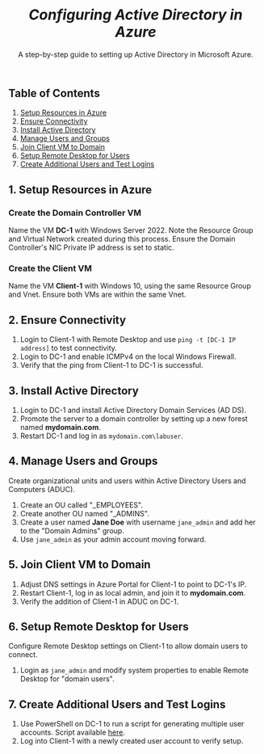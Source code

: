 <!DOCTYPE html>
<html lang="en">
<head>
<meta charset="UTF-8">
<meta name="viewport" content="width=device-width, initial-scale=1.0">
<link rel="stylesheet" href="styles.css"> <!-- Assuming you have a CSS file for styles -->
</head>
<body>

<header>
  <h1><i><b>Configuring Active Directory in Azure</b></i></h1>
  <p>A step-by-step guide to setting up Active Directory in Microsoft Azure.</p>
</header>

<nav>
  <h2>Table of Contents</h2>
  <ol>
    <li><a href="#setup-resources">Setup Resources in Azure</a></li>
    <li><a href="#ensure-connectivity">Ensure Connectivity</a></li>
    <li><a href="#install-ad">Install Active Directory</a></li>
    <li><a href="#manage-users">Manage Users and Groups</a></li>
    <li><a href="#join-domain">Join Client VM to Domain</a></li>
    <li><a href="#remote-desktop">Setup Remote Desktop for Users</a></li>
    <li><a href="#additional-users">Create Additional Users and Test Logins</a></li>
  </ol>
</nav>

<section id="setup-resources">
  <h2>1. Setup Resources in Azure</h2>
  <h3>Create the Domain Controller VM</h3>
  <p>Name the VM <strong>DC-1</strong> with Windows Server 2022. Note the Resource Group and Virtual Network created during this process. Ensure the Domain Controller's NIC Private IP address is set to static.</p>
  
  <h3>Create the Client VM</h3>
  <p>Name the VM <strong>Client-1</strong> with Windows 10, using the same Resource Group and Vnet. Ensure both VMs are within the same Vnet.</p>
  
  <!-- Here you can insert a screenshot showing the Azure portal with the VMs configured -->
</section>

<section id="ensure-connectivity">
  <h2>2. Ensure Connectivity</h2>
  <ol>
    <li>Login to Client-1 with Remote Desktop and use <code>ping -t [DC-1 IP address]</code> to test connectivity.</li>
    <li>Login to DC-1 and enable ICMPv4 on the local Windows Firewall.</li>
    <li>Verify that the ping from Client-1 to DC-1 is successful.</li>
  </ol>
  
  <!-- Diagram or screenshot showing successful ping results could be useful here -->
</section>

<section id="install-ad">
  <h2>3. Install Active Directory</h2>
  <ol>
    <li>Login to DC-1 and install Active Directory Domain Services (AD DS).</li>
    <li>Promote the server to a domain controller by setting up a new forest named <strong>mydomain.com</strong>.</li>
    <li>Restart DC-1 and log in as <code>mydomain.com\labuser</code>.</li>
  </ol>
</section>

<section id="manage-users">
  <h2>4. Manage Users and Groups</h2>
  <p>Create organizational units and users within Active Directory Users and Computers (ADUC).</p>
  <ol>
    <li>Create an OU called "_EMPLOYEES".</li>
    <li>Create another OU named "_ADMINS".</li>
    <li>Create a user named <strong>Jane Doe</strong> with username <code>jane_admin</code> and add her to the "Domain Admins" group.</li>
    <li>Use <code>jane_admin</code> as your admin account moving forward.</li>
  </ol>
</section>

<section id="join-domain">
  <h2>5. Join Client VM to Domain</h2>
  <ol>
    <li>Adjust DNS settings in Azure Portal for Client-1 to point to DC-1's IP.</li>
    <li>Restart Client-1, log in as local admin, and join it to <strong>mydomain.com</strong>.</li>
    <li>Verify the addition of Client-1 in ADUC on DC-1.</li>
  </ol>
</section>

<section id="remote-desktop">
  <h2>6. Setup Remote Desktop for Users</h2>
  <p>Configure Remote Desktop settings on Client-1 to allow domain users to connect.</p>
  <ol>
    <li>Login as <code>jane_admin</code> and modify system properties to enable Remote Desktop for "domain users".</li>
  </ol>
  <!-- Example or screenshot of the Remote Desktop settings could be included -->
</section>

<section id="additional-users">
  <h2>7. Create Additional Users and Test Logins</h2>
  <ol>
    <li>Use PowerShell on DC-1 to run a script for generating multiple user accounts. Script available <a href="https://github.com/TrentMyers/AD-BULK-USERS">here</a>.</li>
    <li>Log into Client-1 with a newly created user account to verify setup.</li>
  </ol>
</section>

</body>
</html>

